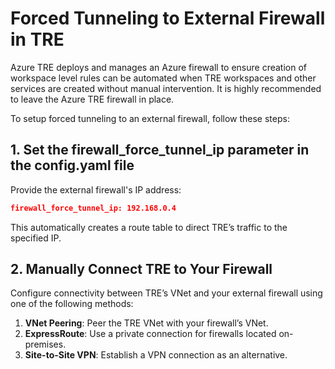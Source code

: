 # Forced Tunneling to External Firewall in TRE

Azure TRE deploys and manages an Azure firewall to ensure creation of workspace level rules can be automated when TRE workspaces and other services are created without manual intervention.
It is highly recommended to leave the Azure TRE firewall in place.

To setup forced tunneling to an external firewall, follow these steps:

## 1. Set the firewall_force_tunnel_ip parameter in the config.yaml file
Provide the external firewall's IP address:

```json
firewall_force_tunnel_ip: 192.168.0.4
```
This automatically creates a route table to direct TRE’s traffic to the specified IP.

## 2. Manually Connect TRE to Your Firewall
Configure connectivity between TRE’s VNet and your external firewall using one of the following methods:

1. **VNet Peering**: Peer the TRE VNet with your firewall’s VNet.
1. **ExpressRoute**: Use a private connection for firewalls located on-premises.
1. **Site-to-Site VPN**: Establish a VPN connection as an alternative.
